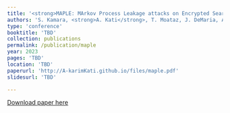 ```yaml
---
title: '<strong>MAPLE: MArkov Process Leakage attacks on Encrypted Search</strong>'
authors: 'S. Kamara, <strong>A. Kati</strong>, T. Moataz, J. DeMaria, A. Park and A. Treiber'
type: 'conference'
booktitle: 'TBD'
collection: publications
permalink: /publication/maple
year: 2023
pages: 'TBD'
location: 'TBD'
paperurl: 'http://A-karimKati.github.io/files/maple.pdf'
slidesurl: 'TBD'

---
```


[Download paper here](http://Abdelkarim-Kati.github.io/files/maple.pdf)

